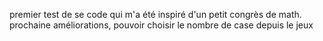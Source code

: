 premier test de se code qui m'a été inspiré d'un petit congrès de math.
prochaine améliorations, pouvoir choisir le nombre de case depuis le jeux
